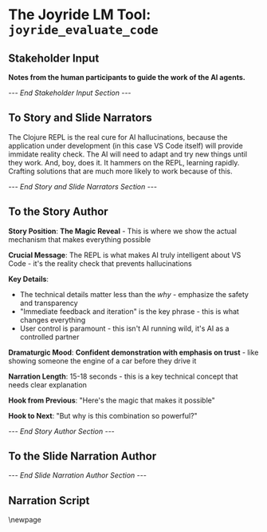 # The Joyride LM Tool: `joyride_evaluate_code`

## Stakeholder Input

**Notes from the human participants to guide the work of the AI agents.**

*--- End Stakeholder Input Section ---*

## To Story and Slide Narrators

The Clojure REPL is the real cure for AI hallucinations, because the application under development (in this case VS Code itself) will provide immidate reality check. The AI will need to adapt and try new things until they work. And, boy, does it. It hammers on the REPL, learning rapidly. Crafting solutions that are much more likely to work because of this.

*--- End Story and Slide Narrators Section ---*

## To the Story Author

**Story Position**: **The Magic Reveal** - This is where we show the actual mechanism that makes everything possible

**Crucial Message**: The REPL is what makes AI truly intelligent about VS Code - it's the reality check that prevents hallucinations

**Key Details**:
- The technical details matter less than the *why* - emphasize the safety and transparency
- "Immediate feedback and iteration" is the key phrase - this is what changes everything
- User control is paramount - this isn't AI running wild, it's AI as a controlled partner

**Dramaturgic Mood**: **Confident demonstration with emphasis on trust** - like showing someone the engine of a car before they drive it

**Narration Length**: 15-18 seconds - this is a key technical concept that needs clear explanation

**Hook from Previous**: "Here's the magic that makes it possible"

**Hook to Next**: "But why is this combination so powerful?"

*--- End Story Author Section ---*

## To the Slide Narration Author

*--- End Slide Narration Author Section ---*

## Narration Script

\newpage